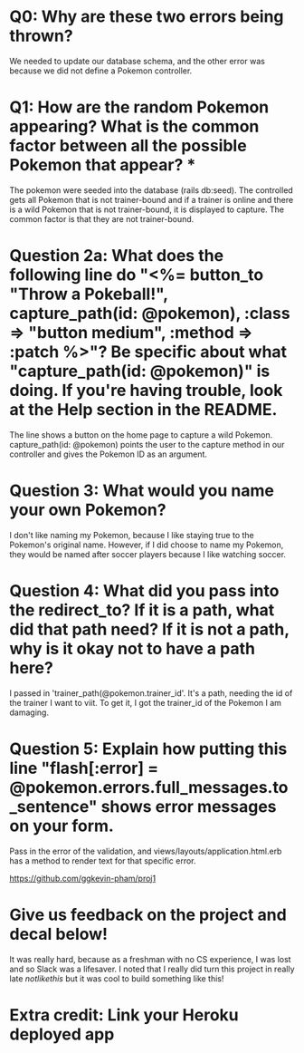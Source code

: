 # Q0: Why are these two errors being thrown?
We needed to update our database schema, and the other error was because we did not define a Pokemon controller.

# Q1: How are the random Pokemon appearing? What is the common factor between all the possible Pokemon that appear? *
The pokemon were seeded into the database (rails db:seed). The controlled gets all Pokemon that is not trainer-bound and if a trainer is online and there is a wild Pokemon that is not trainer-bound, it is displayed to capture. The common factor is that they are not trainer-bound.

# Question 2a: What does the following line do "<%= button_to "Throw a Pokeball!", capture_path(id: @pokemon), :class => "button medium", :method => :patch %>"? Be specific about what "capture_path(id: @pokemon)" is doing. If you're having trouble, look at the Help section in the README.
The line shows a button on the home page to capture a wild Pokemon. capture_path(id: @pokemon) points the user to the capture method in our controller and gives the Pokemon ID as an argument. 

# Question 3: What would you name your own Pokemon?
I don't like naming my Pokemon, because I like staying true to the Pokemon's original name. However, if I did choose to name my Pokemon, they would be named after soccer players because I like watching soccer.

# Question 4: What did you pass into the redirect_to? If it is a path, what did that path need? If it is not a path, why is it okay not to have a path here?
I passed in 'trainer_path(@pokemon.trainer_id'. It's a path, needing the id of the trainer I want to viit. To get it, I got the trainer_id of the Pokemon I am damaging.

# Question 5: Explain how putting this line "flash[:error] = @pokemon.errors.full_messages.to_sentence" shows error messages on your form.
Pass in the error of the validation, and views/layouts/application.html.erb has a method to render text for that specific error.

https://github.com/ggkevin-pham/proj1

# Give us feedback on the project and decal below!
It was really hard, because as a freshman with no CS experience, I was lost and so Slack was a lifesaver. I noted that I really did turn this project in really late *notlikethis* but it was cool to build something like this!

# Extra credit: Link your Heroku deployed app
